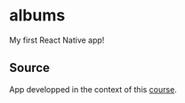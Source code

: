 # albums
My first React Native app!

## Source
App developped in the context of this [course](https://www.udemy.com/the-complete-react-native-and-redux-course/).
